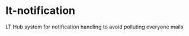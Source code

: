 lt-notification
===============

LT Hub system for notification handling to avoid polluting everyone mails
